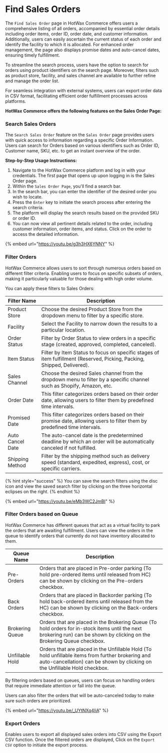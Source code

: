 # Find Sales Orders

The `Find Sales Order` page in HotWax Commerce offers users a comprehensive listing of all orders, accompanied by essential order details including order items, order ID, order date, and customer information. Additionally, users can easily ascertain the current status of each order and identify the facility to which it is allocated. For enhanced order management, the page also displays promise dates and auto-cancel dates, ensuring timely fulfillment.

To streamline the search process, users have the option to search for orders using product identifiers on the search page. Moreover, filters such as product store, facility, and sales channel are available to further refine and manage the order list.

For seamless integration with external systems, users can export order data in CSV format, facilitating efficient order fulfillment processes across platforms.

**HotWax Commerce offers the following features on the Sales Order Page:**

### Search Sales Orders

The `Search Sales Order` feature on the `Sales Order` page provides users with quick access to information regarding a specific Order Information. Users can search for Orders based on various identifiers such as Order ID, Customer name, SKU, etc. to get an instant overview of the order.

**Step-by-Step Usage Instructions:**

1. Navigate to the HotWax Commerce platform and log in with your credentials. The first page that opens up upon logging in is the Sales Order page.
2. Within the `Sales Order Page`, you'll find a search bar.
3. In the search bar, you can enter the identifier of the desired order you wish to locate.
4. Press the `Enter` key to initiate the search process after entering the search criteria.
5. The platform will display the search results based on the provided SKU or order ID.
6. You can now view all pertinent details related to the order, including customer information, order items, and status. Click on the order to access the detailed information.

{% embed url="https://youtu.be/g3h3HX6YNNY" %}



### Filter Orders

HotWax Commerce allows users to sort through numerous orders based on different filter criteria. Enabling users to focus on specific subsets of orders, making it particularly valuable for those dealing with high order volume.

You can apply these filters to Sales Orders:

| Filter Name      | Description                                                                                                             |
| ---------------- | ----------------------------------------------------------------------------------------------------------------------- |
| Product Store    | Choose the desired Product Store from the dropdown menu to filter by a specific store.                                  |
| Facility         | Select the Facility to narrow down the results to a particular location.                                                |
| Order Status     | Filter by Order Status to view orders in a specific stage (created, approved, completed, canceled).                     |
| Item Status      | Filter by Item Status to focus on specific stages of item fulfillment (Reserved, Picking, Packing, Shipped, Delivered). |
| Sales Channel    | Choose the desired Sales channel from the dropdown menu to filter by a specific channel such as Shopify, Amazon, etc.   |
| Order Date       | This filter categorizes orders based on their order date, allowing users to filter them by predefined time intervals.   |
| Promised Date    | This filter categorizes orders based on their promise date, allowing users to filter them by predefined time intervals. |
| Auto Cancel Date | The auto-cancel date is the predetermined deadline by which an order will be automatically canceled if not fulfilled.   |
| Shipping Method  | Filter by the shipping method such as delivery speed (standard, expedited, express), cost, or specific carriers.        |

{% hint style="success" %}
You can save the search filters using the disc icon and view the saved search filter by clicking on the three horizontal eclipses on the right.
{% endhint %}

{% embed url="https://youtu.be/eMb3WC2JmBI" %}



### Filter Orders based on Queue

HotWax Commerce has different queues that act as a virtual facility to park the orders that are awaiting fulfillment. Users can view the orders in the queue to identify orders that currently do not have inventory allocated to them.

| Queue Name      | Description                                                                                                                                                                     |
| --------------- | ------------------------------------------------------------------------------------------------------------------------------------------------------------------------------- |
| Pre-Orders      | Orders that are placed in Pre-order parking (To hold pre-ordered items until released from HC) can be shown by clicking on the Pre-orders checkbox.                             |
| Back Orders     | Orders that are placed in Backorder parking (To hold back-ordered items until released from the HC) can be shown by clicking on the Back-orders checkbox.                       |
| Brokering Queue | Orders that are placed in the Brokering Queue (To hold orders for in-stock items until the next brokering run) can be shown by clicking on the Brokering Queue checkbox.        |
| Unfillable Hold | Orders that are placed in the Unfillable Hold (To hold unfillable items from further brokering and auto-cancellation) can be shown by clicking on the Unfillable Hold checkbox. |

By filtering orders based on queues, users can focus on handling orders that require immediate attention or fall into the queue.

Users can also filter the orders that will be auto-canceled today to make sure such orders are prioritized.

{% embed url="https://youtu.be/_UYtNXq4IiA" %}



### Export Orders

Enables users to export all displayed sales orders into CSV using the Export CSV function. Once the filtered orders are displayed, Click on the `Export CSV` option to initiate the export process.
